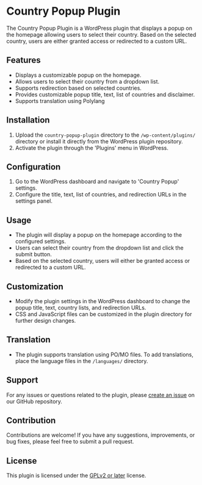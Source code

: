 # Country Popup Plugin

The Country Popup Plugin is a WordPress plugin that displays a popup on the homepage allowing users to select their country. Based on the selected country, users are either granted access or redirected to a custom URL.

## Features

- Displays a customizable popup on the homepage.
- Allows users to select their country from a dropdown list.
- Supports redirection based on selected countries.
- Provides customizable popup title, text, list of countries and disclaimer.
- Supports translation using Polylang

## Installation

1. Upload the `country-popup-plugin` directory to the `/wp-content/plugins/` directory or install it directly from the WordPress plugin repository.
2. Activate the plugin through the 'Plugins' menu in WordPress.

## Configuration

1. Go to the WordPress dashboard and navigate to 'Country Popup' settings.
2. Configure the title, text, list of countries, and redirection URLs in the settings panel.

## Usage

- The plugin will display a popup on the homepage according to the configured settings.
- Users can select their country from the dropdown list and click the submit button.
- Based on the selected country, users will either be granted access or redirected to a custom URL.

## Customization

- Modify the plugin settings in the WordPress dashboard to change the popup title, text, country lists, and redirection URLs.
- CSS and JavaScript files can be customized in the plugin directory for further design changes.

## Translation

- The plugin supports translation using PO/MO files. To add translations, place the language files in the `/languages/` directory.

## Support

For any issues or questions related to the plugin, please [create an issue](https://github.com/mhalamine/country-disclaimer-popup/issues) on our GitHub repository.

## Contribution

Contributions are welcome! If you have any suggestions, improvements, or bug fixes, please feel free to submit a pull request.

## License

This plugin is licensed under the [GPLv2 or later](https://www.gnu.org/licenses/gpl-2.0.html) license.
